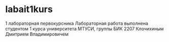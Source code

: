 # labait1kurs
1 лабораторная первокурсника
Лабораторная работа выполнена студентом 1 курса университета МТУСИ, группы БИК 2207 Клочихиным Дмитрием Владимировичем
